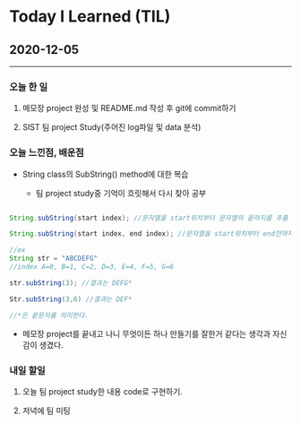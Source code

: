 Today I Learned (TIL)
===

## 2020-12-05

---

### 오늘 한 일



1. 메모장 project 완성 및 README.md 작성 후 git에 commit하기 

2. SIST 팀 project Study(주어진 log파일 및 data 분석)



### 오늘 느낀점, 배운점

* String class의 SubString() method에 대한 복습

    * 팀 project study중 기억이 흐릿해서 다시 찾아 공부

```java

String.subString(start index); //문자열을 start위치부터 문자열의 끝까지를 추출

String.subString(start index, end index); //문자열을 start위치부터 end전까지 문자열 추출

//ex
String str = "ABCDEFG"
//index A=0, B=1, C=2, D=3, E=4, F=5, G=6

str.subString(3); //결과는 DEFG* 

Str.subString(3,6) //결과는 DEF* 

//*은 끝문자를 의미한다.
```

* 메모장 project를 끝내고 나니 무엇이든 하나 만들기를 잘한거 같다는 생각과 자신감이 생겼다.

### 내일 할일 

1. 오늘 팀 project study한 내용 code로 구현하기.

2. 저녁에 팀 미팅
